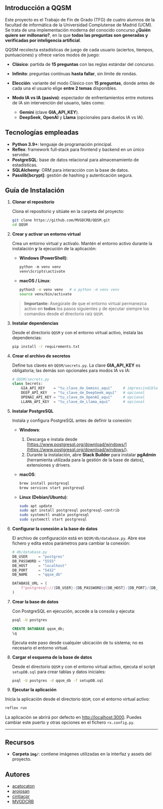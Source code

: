 ## Introducción a QQSM

Este proyecto es el Trabajo de Fin de Grado (TFG) de cuatro alumnos de la facultad de informática de la Universidad Complutense de Madrid (UCM). Se trata de una implementación moderna del conocido concurso **¿Quién quiere ser millonario?**, en la que **todas las preguntas son generadas y verificadas por inteligencia artificial**.

QQSM recolecta estadísticas de juego de cada usuario (aciertos, tiempos, puntuaciones) y ofrece varios modos de juego:

* **Clásico**: partida de **15 preguntas** con las reglas estándar del concurso.

* **Infinito**: preguntas continuas **hasta fallar**, sin límite de rondas.

* **Elección**: variante del modo Clásico con **15 preguntas**, donde antes de cada una el usuario elige **entre 2 temas** disponibles.

* **Modo IA vs IA (pasivo)**: espectador de enfrentamientos entre motores de IA sin intervención del usuario, tales como:

  * **Gemini** (clave **GIA\_API\_KEY**).
  * **DeepSeek**, **OpenAI** y **Llama** (opcionales para duelos IA vs IA).

## Tecnologías empleadas

* **Python 3.9+**: lenguaje de programación principal.
* **Reflex**: framework full‑stack para frontend y backend en un único servidor.
* **PostgreSQL**: base de datos relacional para almacenamiento de estadísticas.
* **SQLAlchemy**: ORM para interacción con la base de datos.
* **Passlib\[bcrypt]**: gestión de hashing y autenticación segura.

## Guía de Instalación

1. **Clonar el repositorio**

   Clona el repositorio y sitúate en la carpeta del proyecto:

   ```bash
   git clone https://github.com/MVGDCRB/QQSM.git
   cd QQSM
   ```

2. **Crear y activar un entorno virtual**

   Crea un entorno virtual y actívalo. Mantén el entorno activo durante la instalación **y** la ejecución de la aplicación:

   * **Windows (PowerShell)**:

     ```powershell
     python -m venv venv
     venv\Scripts\activate
     ```
   * **macOS / Linux**:

     ```bash
     python3 -m venv venv   # o python -m venv venv
     source venv/bin/activate
     ```

   > **Importante:** Asegúrate de que el entorno virtual permanezca activo en **todos** los pasos siguientes y de ejecutar siempre los comandos desde el directorio raíz `QQSM`.

3. **Instalar dependencias**

   Desde el directorio `QQSM` y con el entorno virtual activo, instala las dependencias:

   ```bash
   pip install -r requirements.txt
   ```

4. **Crear el archivo de secretos**

   Define tus claves en `QQSM/secrets.py`. La clave **GIA\_API\_KEY** es obligatoria; las demás son opcionales para modos IA vs IA:

   ```python
   # QQSM/secrets.py
   class Secrets:
       GIA_API_KEY    = "tu_clave_de_Gemini_aquí"     # imprescindible
       DEEP_API_KEY   = "tu_clave_de_DeepSeek_aquí"   # opcional
       OPENAI_API_KEY = "tu_clave_de_OpenAI_aquí"     # opcional
       LLAMA_API_KEY  = "tu_clave_de_Llama_aquí"      # opcional
   ```

5. **Instalar PostgreSQL**

   Instala y configura PostgreSQL antes de definir la conexión:

   * **Windows**:

     1. Descarga e instala desde [https://www.postgresql.org/download/windows/](https://www.postgresql.org/download/windows/).
     2. Durante la instalación, abre **Stack Builder** para instalar **pgAdmin** (herramienta utilizada para la gestión de la base de datos), extensiones y drivers.

   * **macOS**:

     ```bash
     brew install postgresql
     brew services start postgresql
     ```

   * **Linux (Debian/Ubuntu)**:

     ```bash
     sudo apt update
     sudo apt install postgresql postgresql-contrib
     sudo systemctl enable postgresql
     sudo systemctl start postgresql
     ```

6. **Configurar la conexión a la base de datos**

   El archivo de configuración está en `QQSM/db/database.py`. Abre ese fichero y edita estos parámetros para cambiar la conexión:

   ```python
   # db/database.py
   DB_USER     = "postgres"
   DB_PASSWORD = "5555"
   DB_HOST     = "localhost"
   DB_PORT     = "5432"
   DB_NAME     = "qqsm_db"

   DATABASE_URL = (
       f"postgresql://{DB_USER}:{DB_PASSWORD}@{DB_HOST}:{DB_PORT}/{DB_NAME}"
   )
   ```

7. **Crear la base de datos**

   Con PostgreSQL en ejecución, accede a la consola y ejecuta:

   ```bash
   psql -U postgres
   ```

   ```sql
   CREATE DATABASE qqsm_db;
   \q
   ```

   Ejecuta este paso desde cualquier ubicación de tu sistema; no es necesario el entorno virtual.

8. **Cargar el esquema de la base de datos**

   Desde el directorio `QQSM` y con el entorno virtual activo, ejecuta el script `setupDB.sql` para crear tablas y datos iniciales:

   ```bash
   psql -U postgres -d qqsm_db -f setupDB.sql
   ```

9. **Ejecutar la aplicación**

Inicia la aplicación desde el directorio `QQSM`, con el entorno virtual activo:

```bash
reflex run
```

La aplicación se abrirá por defecto en [http://localhost:3000](http://localhost:3000). Puedes cambiar este puerto y otras opciones en el fichero `rx.config.py`.

---

## Recursos

* **Carpeta `img/`**: contiene imágenes utilizadas en la interfaz y assets del proyecto.

## Autores

* [acatocaton](https://github.com/acatocaton)
* [arojosan](https://github.com/arojosan)
* [cintiacpr](https://github.com/cintiacpr)
* [MVGDCRB](https://github.com/MVGDCRB)

